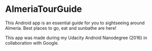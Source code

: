 # AlmeriaTourGuide
This Android app is an essential guide for you to sightseeing around Almería. Best places to go, eat and sunbathe are here!

This app was made during my Udacity Android Nanodegree (2016) in collaboration with Google.
